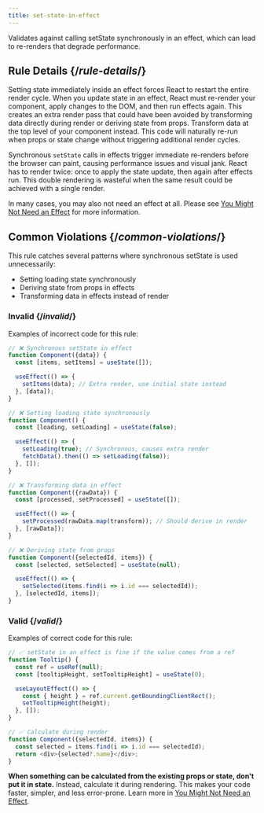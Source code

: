 ```yaml
---
title: set-state-in-effect
---
```


<Intro>

Validates against calling setState synchronously in an effect, which can lead to re-renders that degrade performance.

</Intro>

## Rule Details {/*rule-details*/}

Setting state immediately inside an effect forces React to restart the entire render cycle. When you update state in an effect, React must re-render your component, apply changes to the DOM, and then run effects again. This creates an extra render pass that could have been avoided by transforming data directly during render or deriving state from props. Transform data at the top level of your component instead. This code will naturally re-run when props or state change without triggering additional render cycles.

Synchronous `setState` calls in effects trigger immediate re-renders before the browser can paint, causing performance issues and visual jank. React has to render twice: once to apply the state update, then again after effects run. This double rendering is wasteful when the same result could be achieved with a single render.

In many cases, you may also not need an effect at all. Please see [You Might Not Need an Effect](/learn/you-might-not-need-an-effect) for more information.

## Common Violations {/*common-violations*/}

This rule catches several patterns where synchronous setState is used unnecessarily:

- Setting loading state synchronously
- Deriving state from props in effects
- Transforming data in effects instead of render

### Invalid {/*invalid*/}

Examples of incorrect code for this rule:

```js
// ❌ Synchronous setState in effect
function Component({data}) {
  const [items, setItems] = useState([]);

  useEffect(() => {
    setItems(data); // Extra render, use initial state instead
  }, [data]);
}

// ❌ Setting loading state synchronously
function Component() {
  const [loading, setLoading] = useState(false);

  useEffect(() => {
    setLoading(true); // Synchronous, causes extra render
    fetchData().then(() => setLoading(false));
  }, []);
}

// ❌ Transforming data in effect
function Component({rawData}) {
  const [processed, setProcessed] = useState([]);

  useEffect(() => {
    setProcessed(rawData.map(transform)); // Should derive in render
  }, [rawData]);
}

// ❌ Deriving state from props
function Component({selectedId, items}) {
  const [selected, setSelected] = useState(null);

  useEffect(() => {
    setSelected(items.find(i => i.id === selectedId));
  }, [selectedId, items]);
}
```

### Valid {/*valid*/}

Examples of correct code for this rule:

```js {expectedErrors: {'react-compiler': [8]}}
// ✅ setState in an effect is fine if the value comes from a ref
function Tooltip() {
  const ref = useRef(null);
  const [tooltipHeight, setTooltipHeight] = useState(0);

  useLayoutEffect(() => {
    const { height } = ref.current.getBoundingClientRect();
    setTooltipHeight(height);
  }, []);
}

// ✅ Calculate during render
function Component({selectedId, items}) {
  const selected = items.find(i => i.id === selectedId);
  return <div>{selected?.name}</div>;
}
```

**When something can be calculated from the existing props or state, don't put it in state.** Instead, calculate it during rendering. This makes your code faster, simpler, and less error-prone. Learn more in [You Might Not Need an Effect](/learn/you-might-not-need-an-effect).

